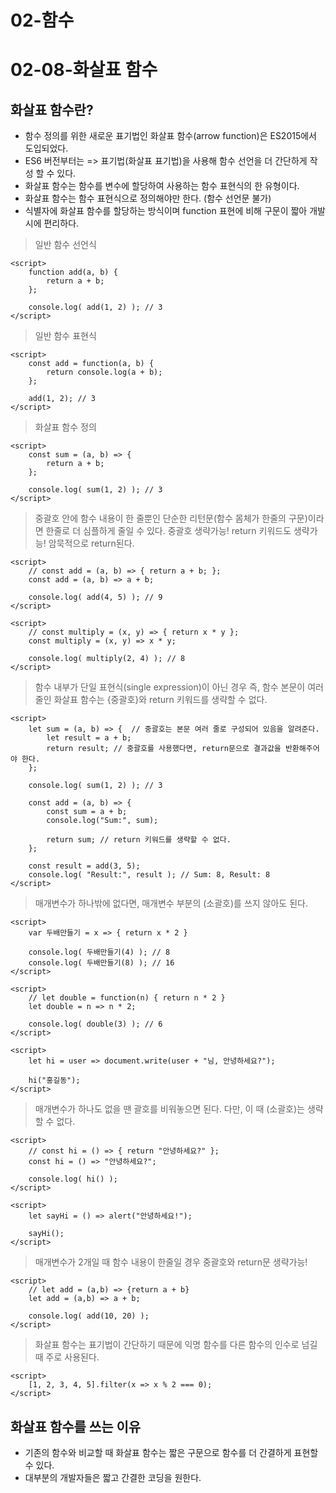 # 02-함수
# 02-08-화살표 함수

## 화살표 함수란?
+ 함수 정의를 위한 새로운 표기법인 화살표 함수(arrow function)은 ES2015에서 도입되었다.
+ ES6 버전부터는 => 표기법(화살표 표기법)을 사용해 함수 선언을 더 간단하게 작성 할 수 있다. 
+ 화살표 함수는 함수를 변수에 할당하여 사용하는 함수 표현식의 한 유형이다. 
+ 화살표 함수는 함수 표현식으로 정의해야만 한다. (함수 선언문 불가)
+ 식별자에 화살표 함수를 할당하는 방식이며 function 표현에 비해 구문이 짧아 개발시에 편리하다.

> 일반 함수 선언식
````
<script>
    function add(a, b) {
        return a + b;
    };

    console.log( add(1, 2) ); // 3
</script>
````

> 일반 함수 표현식
````
<script>
    const add = function(a, b) {
        return console.log(a + b);
    };

    add(1, 2); // 3
</script>
````

> 화살표 함수 정의
````
<script>
    const sum = (a, b) => {
        return a + b;
    };

    console.log( sum(1, 2) ); // 3
</script>
````

> 중괄호 안에 함수 내용이 한 줄뿐인 단순한 리턴문(함수 몸체가 한줄의 구문)이라면 한줄로 더 심플하게 줄일 수 있다. 중괄호 생략가능! return 키워드도 생략가능! 암묵적으로 return된다. 

````
<script>
    // const add = (a, b) => { return a + b; };
    const add = (a, b) => a + b; 

    console.log( add(4, 5) ); // 9
</script>
````

````
<script>
    // const multiply = (x, y) => { return x * y };
    const multiply = (x, y) => x * y;

    console.log( multiply(2, 4) ); // 8
</script>
````

> 함수 내부가 단일 표현식(single expression)이 아닌 경우 즉, 함수 본문이 여러 줄인 화살표 함수는 {중괄호}와 return 키워드를 생략할 수 없다.
````
<script>
    let sum = (a, b) => {  // 중괄호는 본문 여러 줄로 구성되어 있음을 알려준다.
        let result = a + b;
        return result; // 중괄호를 사용했다면, return문으로 결과값을 반환해주어야 한다.
    };

    console.log( sum(1, 2) ); // 3

    const add = (a, b) => {
        const sum = a + b;
        console.log("Sum:", sum);

        return sum; // return 키워드를 생략할 수 없다.
    };

    const result = add(3, 5);
    console.log( "Result:", result ); // Sum: 8, Result: 8
</script>
````

> 매개변수가 하나밖에 없다면, 매개변수 부분의 (소괄호)를 쓰지 않아도 된다.
````
<script>
    var 두배만들기 = x => { return x * 2 }

    console.log( 두배만들기(4) ); // 8
    console.log( 두배만들기(8) ); // 16
</script>
````

````
<script>
    // let double = function(n) { return n * 2 }
    let double = n => n * 2;

    console.log( double(3) ); // 6
</script>
````

````
<script>
    let hi = user => document.write(user + "님, 안녕하세요?");

    hi("홍길동");
</script>
````

> 매개변수가 하나도 없을 땐 괄호를 비워놓으면 된다. 다만, 이 때 (소괄호)는 생략할 수 없다.

````
<script>
    // const hi = () => { return "안녕하세요?" };
    const hi = () => "안녕하세요?";

    console.log( hi() );
</script>
````

````
<script>
    let sayHi = () => alert("안녕하세요!");

    sayHi();
</script>
````

> 매개변수가 2개일 때 함수 내용이 한줄일 경우 중괄호와 return문 생략가능!
````
<script>
    // let add = (a,b) => {return a + b}
    let add = (a,b) => a + b;

    console.log( add(10, 20) );
</script>
````

> 화살표 함수는 표기법이 간단하기 때문에 익명 함수를 다른 함수의 인수로 넘길 때 주로 사용된다.
````
<script>
    [1, 2, 3, 4, 5].filter(x => x % 2 === 0);
</script>
````

## 화살표 함수를 쓰는 이유
+ 기존의 함수와 비교할 때 화살표 함수는 짧은 구문으로 함수를 더 간결하게 표현할 수 있다.
+ 대부분의 개발자들은 짧고 간결한 코딩을 원한다.

